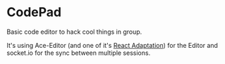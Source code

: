 # CodePad

Basic code editor to hack cool things in group.

It's using Ace-Editor (and one of it's [React Adaptation](https://github.com/securingsincity/react-ace)) for the Editor and socket.io for the sync between multiple sessions.